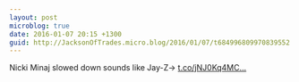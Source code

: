 ```yaml
---
layout: post
microblog: true
date: 2016-01-07 20:15 +1300
guid: http://JacksonOfTrades.micro.blog/2016/01/07/t684996809970839552.html
---
```

Nicki Minaj slowed down sounds like Jay-Z→ [t.co/jNJ0Kq4MC...](https://t.co/jNJ0Kq4MCN)
